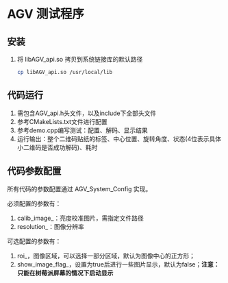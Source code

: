 # AGV 测试程序



## 安装

1. 将 libAGV_api.so 拷贝到系统链接库的默认路径

   ```bash
   cp libAGV_api.so /usr/local/lib
   ```

## 代码运行

1. 需包含AGV_api.h头文件，以及include下全部头文件
2. 参考CMakeLists.txt文件进行配置
3. 参考demo.cpp编写测试：配置、解码、显示结果
4. 运行输出：整个二维码贴纸的标签、中心位置、旋转角度、状态(4位表示具体小二维码是否成功解码)、耗时


## 代码参数配置

所有代码的参数配置通过 AGV_System_Config 实现。

必须配置的参数有：
1. calib_image_：亮度校准图片，需指定文件路径
2. resolution_：图像分辨率

可选配置的参数有：
1. roi_，图像区域，可以选择一部分区域，默认为图像中心的正方形；
2. show_image_flag_，设置为true后进行一些图片显示，默认为false；**注意：只能在树莓派屏幕的情况下启动显示**
